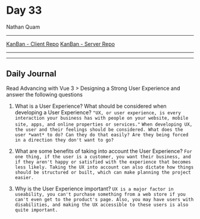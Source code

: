 # Day 33
Nathan Quam

---

[KanBan - Client Repo](https://github.com/NathanMQuam/KanBan-Client)
[KanBan - Server Repo](https://github.com/NathanMQuam/KanBan-Server)

---
---

## Daily Journal

Read Advancing with Vue 3 > Designing a Strong User Experience and answer the following questions

1. What is a User Experience? What should be considered when developing a User Experience?
```"UX, or user experience, is every interaction your business has with people on your website, mobile site, apps, and online properties or services."```
`
When developing UX, the user and their feelings should be considered. What does the user *want* to do? Can they do that easily? Are they being forced in a direction they don't want to go?
`

2. What are some benefits of taking into account the User Experience?
`
For one thing, if the user is a customer, you want their business, and if they aren't happy or satisfied with the experience that becomes less likely. Taking the UX into account can also dictate how things should be structured or built, which can make planning the project easier.
`

3. Why is the User Experience important?
`
UX is a major factor in useability, you can't purchase something from a web store if you can't even get to the product's page. Also, you may have users with disabilities, and making the UX accessible to these users is also quite important.
`